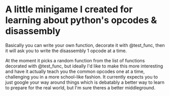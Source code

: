 # A little minigame I created for learning about python's opcodes & disassembly

Basically you can write your own function, decorate it with @test_func, then it will ask you to write the disassembly 1 opcode at a time.

At the moment it picks a random function from the list of functions decorated with @test_func, but ideally I'd like to make this more interesting and have it actually teach you the common opcodes one at a time, challenging you in a more school-like fashion. It currently expects you to just google your way around things which is debatably a better way to learn to prepare for the real world, but I'm sure theres a better middleground.
